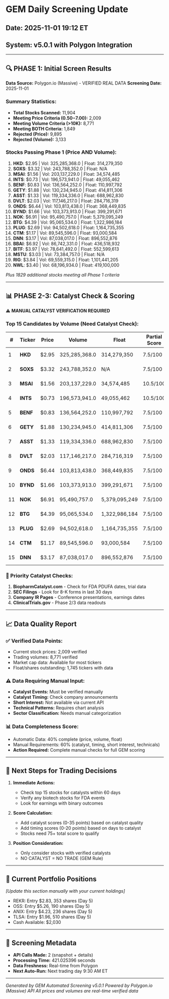# GEM Daily Screening Update
## Date: 2025-11-01 19:12 ET
## System: v5.0.1 with Polygon Integration

---

## 🔍 PHASE 1: Initial Screen Results

**Data Source:** Polygon.io (Massive) - VERIFIED REAL DATA
**Screening Date:** 2025-11-01

### Summary Statistics:
- **Total Stocks Scanned:** 11,904
- **Meeting Price Criteria ($0.50-$7.00):** 2,009
- **Meeting Volume Criteria (>10K):** 8,771
- **Meeting BOTH Criteria:** 1,849
- **Rejected (Price):** 9,895
- **Rejected (Volume):** 3,133

### Stocks Passing Phase 1 (Price AND Volume):
1. **HKD**: $2.95 | Vol: 325,285,368.0 | Float: 314,279,350
2. **SOXS**: $3.32 | Vol: 243,788,352.0 | Float: N/A
3. **MSAI**: $1.56 | Vol: 203,137,229.0 | Float: 34,574,485
4. **INTS**: $0.73 | Vol: 196,573,941.0 | Float: 49,055,462
5. **BENF**: $0.83 | Vol: 136,564,252.0 | Float: 110,997,792
6. **GETY**: $1.88 | Vol: 130,234,945.0 | Float: 414,811,306
7. **ASST**: $1.33 | Vol: 119,334,336.0 | Float: 688,962,830
8. **DVLT**: $2.03 | Vol: 117,146,217.0 | Float: 284,716,319
9. **ONDS**: $6.44 | Vol: 103,813,438.0 | Float: 368,449,835
10. **BYND**: $1.66 | Vol: 103,373,913.0 | Float: 399,291,671
11. **NOK**: $6.91 | Vol: 95,490,757.0 | Float: 5,379,095,249
12. **BTG**: $4.39 | Vol: 95,065,534.0 | Float: 1,322,986,184
13. **PLUG**: $2.69 | Vol: 94,502,618.0 | Float: 1,164,735,355
14. **CTM**: $1.17 | Vol: 89,545,596.0 | Float: 93,000,584
15. **DNN**: $3.17 | Vol: 87,038,017.0 | Float: 896,552,876
16. **BBAI**: $6.92 | Vol: 86,742,331.0 | Float: 436,518,932
17. **BITF**: $3.97 | Vol: 78,641,492.0 | Float: 552,599,613
18. **MSTU**: $3.03 | Vol: 73,384,757.0 | Float: N/A
19. **RIG**: $3.84 | Vol: 69,559,315.0 | Float: 1,101,441,205
20. **NWL**: $3.40 | Vol: 68,196,934.0 | Float: 419,100,000

*Plus 1829 additional stocks meeting all Phase 1 criteria*


---

## 📊 PHASE 2-3: Catalyst Check & Scoring

⚠️ **MANUAL CATALYST VERIFICATION REQUIRED**

### Top 15 Candidates by Volume (Need Catalyst Check):

| # | Ticker | Price | Volume | Float | Partial Score | Next Step |
|---|--------|-------|--------|-------|---------------|-----------|
| 1 | **HKD** | $2.95 | 325,285,368.0 | 314,279,350 | 7.5/100 | CHECK CATALYST |
| 2 | **SOXS** | $3.32 | 243,788,352.0 | N/A | 7.5/100 | CHECK CATALYST |
| 3 | **MSAI** | $1.56 | 203,137,229.0 | 34,574,485 | 10.5/100 | CHECK CATALYST |
| 4 | **INTS** | $0.73 | 196,573,941.0 | 49,055,462 | 10.5/100 | CHECK CATALYST |
| 5 | **BENF** | $0.83 | 136,564,252.0 | 110,997,792 | 7.5/100 | CHECK CATALYST |
| 6 | **GETY** | $1.88 | 130,234,945.0 | 414,811,306 | 7.5/100 | CHECK CATALYST |
| 7 | **ASST** | $1.33 | 119,334,336.0 | 688,962,830 | 7.5/100 | CHECK CATALYST |
| 8 | **DVLT** | $2.03 | 117,146,217.0 | 284,716,319 | 7.5/100 | CHECK CATALYST |
| 9 | **ONDS** | $6.44 | 103,813,438.0 | 368,449,835 | 7.5/100 | CHECK CATALYST |
| 10 | **BYND** | $1.66 | 103,373,913.0 | 399,291,671 | 7.5/100 | CHECK CATALYST |
| 11 | **NOK** | $6.91 | 95,490,757.0 | 5,379,095,249 | 7.5/100 | CHECK CATALYST |
| 12 | **BTG** | $4.39 | 95,065,534.0 | 1,322,986,184 | 7.5/100 | CHECK CATALYST |
| 13 | **PLUG** | $2.69 | 94,502,618.0 | 1,164,735,355 | 7.5/100 | CHECK CATALYST |
| 14 | **CTM** | $1.17 | 89,545,596.0 | 93,000,584 | 7.5/100 | CHECK CATALYST |
| 15 | **DNN** | $3.17 | 87,038,017.0 | 896,552,876 | 7.5/100 | CHECK CATALYST |


### 🎯 Priority Catalyst Checks:
1. **BiopharmCatalyst.com** - Check for FDA PDUFA dates, trial data
2. **SEC Filings** - Look for 8-K forms in last 30 days
3. **Company IR Pages** - Conference presentations, earnings dates
4. **ClinicalTrials.gov** - Phase 2/3 data readouts

---

## 📈 Data Quality Report

### ✅ Verified Data Points:
- Current stock prices: 2,009 verified
- Trading volumes: 8,771 verified
- Market cap data: Available for most tickers
- Float/shares outstanding: 1,745 tickers with data

### ⚠️ Data Requiring Manual Input:
- **Catalyst Events:** Must be verified manually
- **Catalyst Timing:** Check company announcements
- **Short Interest:** Not available via current API
- **Technical Patterns:** Requires chart analysis
- **Sector Classification:** Needs manual categorization

### 📊 Data Completeness Score:
- Automatic Data: 40% complete (price, volume, float)
- Manual Requirements: 60% (catalyst, timing, short interest, technicals)
- **Action Required:** Complete manual checks for full GEM scoring

---

## 🔄 Next Steps for Trading Decisions

1. **Immediate Actions:**
   - Check top 15 stocks for catalysts within 60 days
   - Verify any biotech stocks for FDA events
   - Look for earnings with binary outcomes

2. **Score Calculation:**
   - Add catalyst scores (0-35 points) based on catalyst quality
   - Add timing scores (0-20 points) based on days to catalyst
   - Stocks need 75+ total score to qualify

3. **Position Consideration:**
   - Only consider stocks with verified catalysts
   - NO CATALYST = NO TRADE (GEM Rule)

---

## 📁 Current Portfolio Positions
*[Update this section manually with your current holdings]*

- REKR: Entry $2.83, 353 shares (Day 5)
- OSS: Entry $5.26, 190 shares (Day 5)
- ANIX: Entry $4.23, 236 shares (Day 5)
- TLSA: Entry $1.96, 510 shares (Day 5)
- Cash Available: $2,030

---

## 📝 Screening Metadata

- **API Calls Made:** 2 (snapshot + details)
- **Processing Time:** 421.025396 seconds
- **Data Freshness:** Real-time from Polygon
- **Next Auto-Run:** Next trading day 9:30 AM ET

---

*Generated by GEM Automated Screening v5.0.1*
*Powered by Polygon.io (Massive) API*
*All prices and volumes are real-time verified data*
